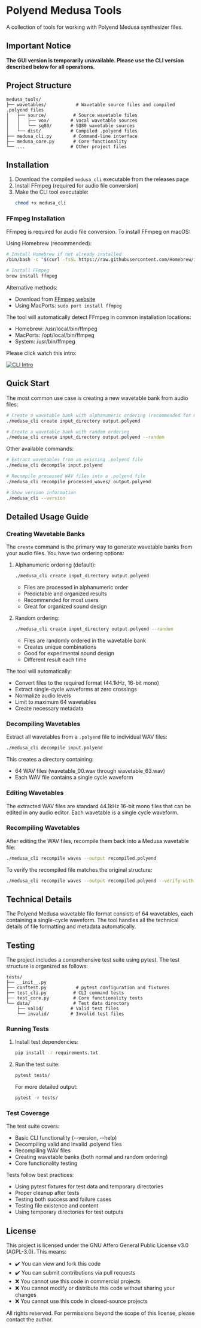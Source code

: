# Polyend Medusa Tools

A collection of tools for working with Polyend Medusa synthesizer files.

## Important Notice

**The GUI version is temporarily unavailable. Please use the CLI version described below for all operations.**

## Project Structure

```
medusa_tools/
├── wavetables/           # Wavetable source files and compiled .polyend files
│   ├── source/          # Source wavetable files
│   │   ├── vox/        # Vocal wavetable sources
│   │   └── sq80/       # SQ80 wavetable sources
│   └── dist/           # Compiled .polyend files
├── medusa_cli.py        # Command-line interface
├── medusa_core.py       # Core functionality
└── ...                 # Other project files
```

## Installation

1. Download the compiled `medusa_cli` executable from the releases page
2. Install FFmpeg (required for audio file conversion)
3. Make the CLI tool executable:
   ```bash
   chmod +x medusa_cli
   ```

### FFmpeg Installation

FFmpeg is required for audio file conversion. To install FFmpeg on macOS:

Using Homebrew (recommended):
```bash
# Install Homebrew if not already installed
/bin/bash -c "$(curl -fsSL https://raw.githubusercontent.com/Homebrew/install/HEAD/install.sh)"

# Install FFmpeg
brew install ffmpeg
```

Alternative methods:
- Download from [FFmpeg website](https://ffmpeg.org/download.html)
- Using MacPorts: `sudo port install ffmpeg`

The tool will automatically detect FFmpeg in common installation locations:
- Homebrew: /usr/local/bin/ffmpeg
- MacPorts: /opt/local/bin/ffmpeg
- System: /usr/bin/ffmpeg

Please click watch this intro:

[![CLI Intro](https://cdn.loom.com/sessions/thumbnails/3f718f692a5c465cb3c0d09050ec9560-162fb22de36196ca.jpg)](https://www.loom.com/share/3f718f692a5c465cb3c0d09050ec9560)

## Quick Start

The most common use case is creating a new wavetable bank from audio files:

```bash
# Create a wavetable bank with alphanumeric ordering (recommended for most users)
./medusa_cli create input_directory output.polyend

# Create a wavetable bank with random ordering
./medusa_cli create input_directory output.polyend --random
```

Other available commands:
```bash
# Extract wavetables from an existing .polyend file
./medusa_cli decompile input.polyend

# Recompile processed WAV files into a .polyend file
./medusa_cli recompile processed_waves/ output.polyend

# Show version information
./medusa_cli --version
```

## Detailed Usage Guide

### Creating Wavetable Banks

The `create` command is the primary way to generate wavetable banks from your audio files. You have two ordering options:

1. Alphanumeric ordering (default):
   ```bash
   ./medusa_cli create input_directory output.polyend
   ```
   - Files are processed in alphanumeric order
   - Predictable and organized results
   - Recommended for most users
   - Great for organized sound design

2. Random ordering:
   ```bash
   ./medusa_cli create input_directory output.polyend --random
   ```
   - Files are randomly ordered in the wavetable bank
   - Creates unique combinations
   - Good for experimental sound design
   - Different result each time

The tool will automatically:
- Convert files to the required format (44.1kHz, 16-bit mono)
- Extract single-cycle waveforms at zero crossings
- Normalize audio levels
- Limit to maximum 64 wavetables
- Create necessary metadata

### Decompiling Wavetables

Extract all wavetables from a `.polyend` file to individual WAV files:

```bash
./medusa_cli decompile input.polyend
```

This creates a directory containing:
- 64 WAV files (wavetable_00.wav through wavetable_63.wav)
- Each WAV file contains a single cycle waveform

### Editing Wavetables

The extracted WAV files are standard 44.1kHz 16-bit mono files that can be edited in any audio editor. Each wavetable is a single cycle waveform.

### Recompiling Wavetables

After editing the WAV files, recompile them back into a Medusa wavetable file:

```bash
./medusa_cli recompile waves --output recompiled.polyend
```

To verify the recompiled file matches the original structure:

```bash
./medusa_cli recompile waves --output recompiled.polyend --verify-with original.polyend
```

## Technical Details

The Polyend Medusa wavetable file format consists of 64 wavetables, each containing a single-cycle waveform. The tool handles all the technical details of file formatting and metadata automatically.

## Testing

The project includes a comprehensive test suite using pytest. The test structure is organized as follows:

```
tests/
├── __init__.py
├── conftest.py           # pytest configuration and fixtures
├── test_cli.py          # CLI command tests
├── test_core.py         # Core functionality tests
└── data/                # Test data directory
    ├── valid/          # Valid test files
    └── invalid/        # Invalid test files
```

### Running Tests

1. Install test dependencies:
   ```bash
   pip install -r requirements.txt
   ```

2. Run the test suite:
   ```bash
   pytest tests/
   ```

   For more detailed output:
   ```bash
   pytest -v tests/
   ```

### Test Coverage

The test suite covers:
- Basic CLI functionality (--version, --help)
- Decompiling valid and invalid .polyend files
- Recompiling WAV files
- Creating wavetable banks (both normal and random ordering)
- Core functionality testing

Tests follow best practices:
- Using pytest fixtures for test data and temporary directories
- Proper cleanup after tests
- Testing both success and failure cases
- Testing file existence and content
- Using temporary directories for test outputs

## License

This project is licensed under the GNU Affero General Public License v3.0 (AGPL-3.0). This means:

- ✔️ You can view and fork this code
- ✔️ You can submit contributions via pull requests
- ❌ You cannot use this code in commercial projects
- ❌ You cannot modify or distribute this code without sharing your changes
- ❌ You cannot use this code in closed-source projects

All rights reserved. For permissions beyond the scope of this license, please contact the author.
